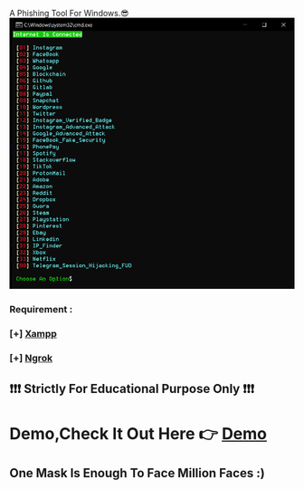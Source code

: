 A Phishing Tool For Windows.😎 <br>
![name-of-you-image](https://github.com/darkuser744/War-Machine/blob/main/War-Machine-Preview.png)
<h3>Requirement :</h3>
<h3>[+] <a href="https://www.apachefriends.org/download.html">Xampp</a></h3>
<h3>[+] <a href="https://ngrok.com">Ngrok</a></h3>
<h2> ❗❗❗ Strictly For Educational Purpose Only ❗❗❗ </h2>
<h1>Demo,Check It Out Here 👉 <a href="https://viralhacks.net/War_Machine_Demo">Demo</a></h1>
<h2>One Mask Is Enough To Face Million Faces :)</h2>
